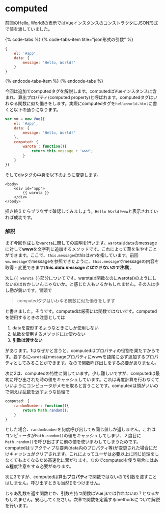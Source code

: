 # computed

前回のHello, World!の表示ではVueインスタンスのコンストラクタにJSON形式で値を渡していました。

{% code-tabs %}
{% code-tabs-item title="json形式の引数" %}
```javascript
{
    el: '#app',
    data: {
        message: 'Hello, World!'
    }
}
```
{% endcode-tabs-item %}
{% endcode-tabs %}

今回は追加でcomputedタグを解説します。computedはVueインスタンスに含まれ、算出プロパティ\(computed property\)と呼ばれます。computedタグはいわゆる関数に似た働きをします。実際にcomputedタグを`helloworld.html`に書くと以下の通りになります。

```javascript
var vm = new Vue({
    el: '#app',
    data: {
        message: 'Hello, World!'
    },
    computed: {
        warota : function(){
            return this.message + 'www';
        }
    }
})
```

そしてdivタグの中身を以下のように変更します。

```markup
<body>
    <div id="app">
        {{ warota }}
    </div>
</body>
```

描き終えたらブラウザで確認してみましょう。`Hello World!www`と表示されていれば成功です。

### 解説

まず今回作成した`warota`に関しての説明を行います。`warota`は`data`のmessageに対して**www**を文字列に追加するメソッドです。これによって草を生やすことができます。ここで、`this.message`のthisはvmを指しています。前回`vm.message`でmessageを参照できたように、`this.message`でmessageの内容を取得・変更できます\(_**this.data.messageとはできないので注意\)**。_

次に`{{ warota }}`部分についてです。warotaは関数なのにwarota\(\)のようにしないのはおかしいんじゃないか。と感じた人もいるかもしれません。その人は少し勘が鋭いです。冒頭で

> computedタグはいわゆる関数に似た働きをします

と書きました。そうです。computedは厳密には関数ではないです。computedを使用するときの注意としては

1. dataを変形するようなときにしか使用しない
2. 乱数を使用するメソッドには使わない
3. **引数は渡せない**

があります。1はなぜかと言うと、computedはプロパティの役割を果たすからです。要するに`warota`はmessageプロパティにwwwを語尾に必ず追加するプロパティとしてみることができます。なので関数呼び出しをする必要がありません。

次に2は、computedの特性に関しています。少し難しいですが、computedは最初に呼び出された時の値をキャッシュしています。これは再度計算を行わなくていいようにコンピュータがメモを取ると言うことです。computedは頭がいいので例えば乱数を返すような処理で

```javascript
computed: {
    randomNumber: function(){
        return Math.random();
    }
}
```

とした場合、`randomNumber`を何度呼び出しても同じ値しか返しません。これはコンピュータが`Math.random()`の値をキャッシュしてしまい、２度目に`Math.random()`を呼び出さずに前の値を使いまわしてしまうためです。computedはリアクティブな要素\(data内のプロパティ等\)が変更された場合にだけキャッシュがクリアされます。これによってユーザは必要以上に同じ処理をしなくてもよくなるため高速化に繋がります。なのでcomputedを使う場合にはある程度注意をする必要があります。

次に3ですが、computedは算出**プロパティ**で関数ではないので引数を渡すことはしません。呼び出すときも当然\(\)をつけません。

じゃあ乱数を返す関数とか、引数を持つ関数はVue.jsでは作れないの？となるかもしれません。安心してください。次章で関数を定義するmethodsについて解説を行います。

